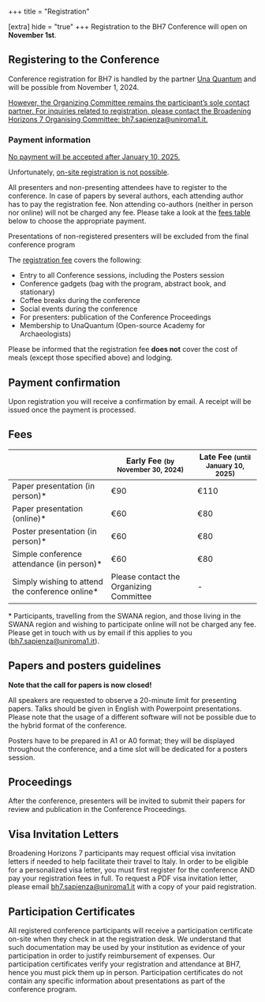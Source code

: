 +++
title = "Registration"

[extra]
hide = "true"
+++
Registration to the BH7 Conference will open on **November 1st**.

## Registering to the Conference

Conference registration for BH7 is handled by the partner [Una Quantum](https://www.unaquantum.com/) and will be possible from November 1, 2024. 

<u> However, the Organizing Committee remains the participant’s sole contact partner. For inquiries related to registration, please contact the Broadening Horizons 7 Organising Committee: [bh7.sapienza@uniroma1.it](mailto:bh7.sapienza@uniroma1.it). </u>

### Payment information

<u> No payment will be accepted after January 10, 2025. </u>

Unfortunately, <u>on-site registration is not possible</u>.

All presenters and non-presenting attendees have to register to the conference. In case of papers by several authors, each attending author has to pay the registration fee. Non attending co-authors (neither in person nor online) will not be charged any fee. Please take a look at the [fees table](/registration#fees) below to choose the appropriate payment.

Presentations of non-registered presenters will be excluded from the final conference program

The [registration fee](/registration#fees) covers the following:

* Entry to all Conference sessions, including the Posters session
* Conference gadgets (bag with the program, abstract book, and stationary)
* Coffee breaks during the conference
* Social events during the conference
* For presenters: publication of the Conference Proceedings
* Membership to UnaQuantum (Open-source Academy for Archaeologists)

Please be informed that the registration fee **does not** cover the cost of meals (except those specified above) and lodging.

## Payment confirmation

Upon registration you will receive a confirmation by email. A receipt will be issued once the payment is processed.

## Fees

|                                                 | Early Fee <small>(by November 30, 2024)</small> | Late Fee <small>(until January 10, 2025)</small> |
| ----------------------------------------------- | ----------------------------------------------- | ------------------------------------------------ |
| Paper presentation (in person)*                 | €90                                             | €110                                             |
| Paper presentation (online)*                    | €60                                             | €80                                              |
| Poster presentation (in person)*                | €60                                             | €80                                              |
| Simple conference attendance (in person)*       | €60                                             | €80                                              |
| Simply wishing to attend the conference online* | Please contact the Organizing Committee         | \-                                               |

\* Participants, travelling from the SWANA region, and those living in the SWANA region and wishing to participate online will not be charged any fee. Please get in touch with us by email if this applies to you ([bh7.sapienza@uniroma1.it](mailto:bh7.sapienza@uniroma1.it)).

## Papers and posters guidelines

**Note that the call for papers is now closed!**

All speakers are requested to observe a 20-minute limit for presenting papers. Talks should be given in English with Powerpoint presentations. Please note that the usage of a different software will not be possible due to the hybrid format of the conference.

Posters have to be prepared in A1 or A0 format; they will be displayed throughout the conference, and a time slot will be dedicated for a posters session.

## Proceedings

After the conference, presenters will be invited to submit their papers for review and publication in the Conference Proceedings.

## Visa Invitation Letters

Broadening Horizons 7 participants may request official visa invitation letters if needed to help facilitate their travel to Italy. In order to be eligible for a personalized visa letter, you must first register for the conference AND pay your registration fees in full. To request a PDF visa invitation letter, please email [bh7.sapienza@uniroma1.it](mailto:bh7.sapienza@uniroma1.it) with a copy of your paid registration.

## Participation Certificates

All registered conference participants will receive a participation certificate on-site when they check in at the registration desk. We understand that such documentation may be used by your institution as evidence of your participation in order to justify reimbursement of expenses. Our participation certificates verify your registration and attendance at BH7, hence you must pick them up in person. Participation certificates do not contain any specific information about presentations as part of the conference program.
